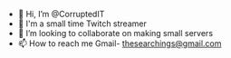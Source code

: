 - 👋 Hi, I’m @CorruptedIT
- 👀 I'm a small time Twitch streamer
- 💞️ I’m looking to collaborate on making small servers
- 📫 How to reach me Gmail- thesearchings@gmail.com
